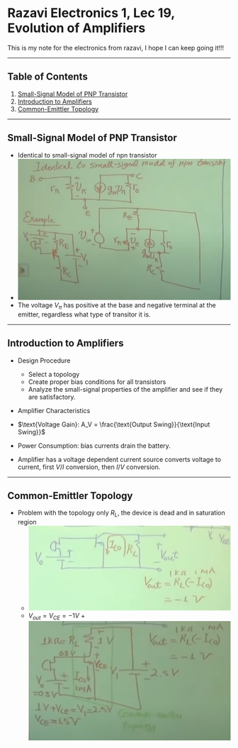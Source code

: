 # Razavi Electronics 1, Lec 19, Evolution of Amplifiers

This is my note for the electronics from razavi, I hope I can keep going it!!!

---

## Table of Contents

1. [Small-Signal Model of PNP Transistor](#small-signal-model-of-pnp-transistor)
2. [Introduction to Amplifiers](#introduction-to-amplifiers)
3. [Common-Emittler Topology](#common-emittler-topology)




---
## Small-Signal Model of PNP Transistor
+ Identical to small-signal model of npn transistor
+ ![Small Signal Model PNP-Bipolar](/images/SmallSignalModelPNPBipolar.png)
+ The voltage $V_{\pi}$ has positive at the base and negative terminal at the emitter, regardless what type of transitor it is.
---
## Introduction to Amplifiers
+ Design Procedure
    + Select a topology
    + Create proper bias conditions for all transistors
    + Analyze the small-signal properties of the amplifier and see if they are satisfactory.

+ Amplifier Characteristics
+ $\text{Voltage Gain}: A_V = \frac{\text{Output Swing}}{\text{Input Swing}}$
+ Power Consumption: bias currents drain the battery.
+ Amplifier has a voltage dependent current source converts voltage to current, first $V/I$ conversion, then $I/V$ conversion.
---
## Common-Emittler Topology
+ Problem with the topology only $R_L$, the device is dead and in saturation region
    + ![saturation region](/images/BipolarSaturation.png)
    + $V_{out} = V_{CE} = -1V$
+![common emitter topology of bipolar transistor](/images/CommonEmitterBipolar.png)